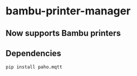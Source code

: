 # bambu-printer-manager

## <B>Now supports Bambu printers</B>

## Dependencies
```
pip install paho.mqtt
```
